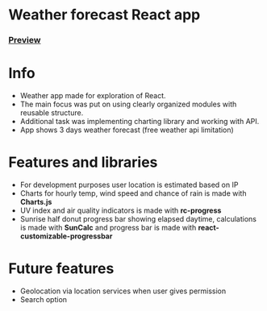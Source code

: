 # Weather forecast React app
### [Preview](https://react-tiles-weather-app.netlify.app/)

# Info
- Weather app made for exploration of React.
- The main focus was put on using clearly organized modules with reusable structure.
- Additional task was implementing charting library and working with API.
- App shows 3 days weather forecast (free weather api limitation)

# Features and libraries
- For development purposes user location is estimated based on IP
- Charts for hourly temp, wind speed and chance of rain is made with **Charts.js**
- UV index and air quality indicators is made with **rc-progress** 
- Sunrise half donut progress bar showing elapsed daytime,
calculations is made with **SunCalc**  and progress bar is made with **react-customizable-progressbar** 



# Future features
- Geolocation via location services when user gives permission
- Search option